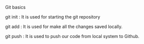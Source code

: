 Git basics

git init :
It is used for starting the git repository

git add :
It is used for make all the changes saved locally.

git push :
It is used to push our code from local system to Github.
